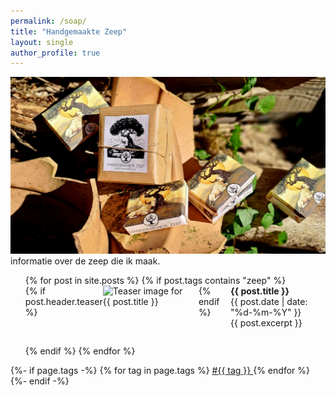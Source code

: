 ```yaml
---
permalink: /soap/
title: "Handgemaakte Zeep"
layout: single
author_profile: true
---
```

![zeep verpakkingen](/assets/images/zeep1.jpg "mooie zeepjes")
informatie over de zeep die ik maak.
<div class="custom-list-container">
<ul style="list-style-type: none;">
    {% for post in site.posts %}
        {% if post.tags contains "zeep" %}
            <li style="margin-bottom: 2em;">
                <a href="{{ post.url }}" style="text-decoration:none;">
                    <div style="display: flex; align-items: flex-start;">
                        {% if post.header.teaser %}
                            <img src="{{ post.header.teaser }}" alt="Teaser image for {{ post.title }}" style="max-width:200px; margin-right:1em;">
                        {% endif %}
                        <div>
                            <div style="font-weight:bold;">{{ post.title }}</div>
                            <div class="custom-post-date">
                                {{ post.date | date: "%d-%m-%Y" }}
                            </div>
                            <div>{{ post.excerpt }}</div>
                        </div>
                    </div>
                </a>
            </li>
        {% endif %}
    {% endfor %}
</ul>
</div>
{%- if page.tags -%}
        {% for tag in page.tags %}
                <a href="{{site.baseurl}}/archive.html#{{tag | slugize}}">
                        #{{ tag }}
                </a>
        {% endfor %}
{%- endif -%}
